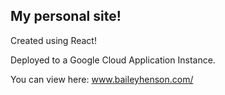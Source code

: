 ## My personal site!

Created using React!

Deployed to a Google Cloud Application Instance.

You can view here: www.baileyhenson.com/
